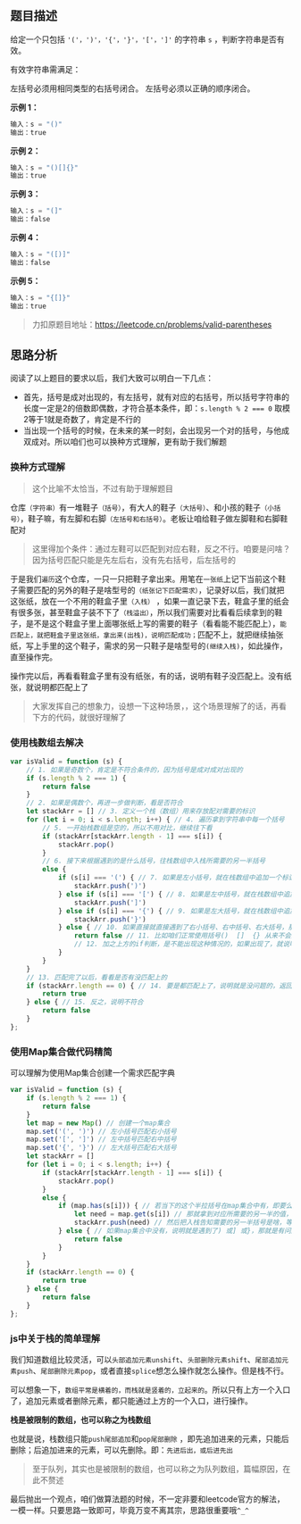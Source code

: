 ## 题目描述
给定一个只包括 `'('，')'，'{'，'}'，'['，']'` 的字符串 `s` ，判断字符串是否有效。

有效字符串需满足：

左括号必须用相同类型的右括号闭合。
左括号必须以正确的顺序闭合。


**示例 1：**

```js
输入：s = "()"
输出：true
```


**示例 2：**

```js
输入：s = "()[]{}"
输出：true
```

**示例 3：**

```js
输入：s = "(]"
输出：false
```

**示例 4：**

```js
输入：s = "([)]"
输出：false
```

**示例 5：**

```js
输入：s = "{[]}"
输出：true
```
> 力扣原题目地址：https://leetcode.cn/problems/valid-parentheses

## 思路分析
阅读了以上题目的要求以后，我们大致可以明白一下几点：

- 首先，括号是成对出现的，有左括号，就有对应的右括号，所以括号字符串的长度一定是2的倍数即偶数，才符合基本条件，即：`s.length % 2 === 0` 取模2等于1就是奇数了，肯定是不行的
- 当出现一个括号的时候，在未来的某一时刻，会出现另一个对的括号，与他成双成对。所以咱们也可以换种方式理解，更有助于我们解题
### 换种方式理解
> 这个比喻不太恰当，不过有助于理解题目

仓库`（字符串）`有一堆鞋子`（括号）`，有大人的鞋子`（大括号）`、和小孩的鞋子`（小括号）`，鞋子嘛，有左脚和右脚`（左括号和右括号）`。老板让咱给鞋子做左脚鞋和右脚鞋配对
> 这里得加个条件：通过左鞋可以匹配到对应右鞋，反之不行。咱要是问啥？因为括号匹配只能是先左后右，没有先右括号，后左括号的

于是我们`遍历`这个仓库，一只一只把鞋子拿出来。用笔在`一张纸`上记下当前这个鞋子需要匹配的另外的鞋子是啥型号的`（纸张记下匹配需求）`，记录好以后，我们就把这张纸，放在一个不用的鞋盒子里`（入栈）` ，如果一直记录下去，鞋盒子里的纸会有很多张，甚至鞋盒子装不下了`（栈溢出）`，所以我们需要对比看看后续拿到的鞋子，是不是这个鞋盒子里上面哪张纸上写的需要的鞋子（看看能不能匹配上），`能匹配上，就把鞋盒子里这张纸，拿出来(出栈)，说明匹配成功；`匹配不上，就把继续抽张纸，写上手里的这个鞋子，需求的另一只鞋子是啥型号的`(继续入栈)`，如此操作，直至操作完。

操作完以后，再看看鞋盒子里有没有纸张，有的话，说明有鞋子没匹配上。没有纸张，就说明都匹配上了

> 大家发挥自己的想象力，设想一下这种场景，，这个场景理解了的话，再看下方的代码，就很好理解了

### 使用栈数组去解决

```js
var isValid = function (s) {
    // 1. 如果是奇数个，肯定是不符合条件的，因为括号是成对成对出现的
    if (s.length % 2 === 1) {
        return false
    }
    // 2. 如果是偶数个，再进一步做判断，看是否符合
    let stackArr = [] // 3. 定义一个栈（数组）用来存放配对需要的标识
    for (let i = 0; i < s.length; i++) { // 4. 遍历拿到字符串中每一个括号
        // 5. 一开始栈数组是空的，所以不用对比，继续往下看
        if (stackArr[stackArr.length - 1] === s[i]) {
            stackArr.pop()
        } 
        // 6. 接下来根据遇到的是什么括号，往栈数组中入栈所需要的另一半括号
        else {
            if (s[i] === '(') { // 7. 如果是左小括号，就在栈数组中追加一个标记，需要右小括号，进行搭配
                stackArr.push(')')
            } else if (s[i] === '[') { // 8. 如果是左中括号，就在栈数组中追加一个标记，需要右中括号，进行搭配
                stackArr.push(']')
            } else if (s[i] === '{') { // 9. 如果是左大括号，就在栈数组中追加一个标记，需要右大括号，进行搭配
                stackArr.push('}')
            } else { // 10. 如果直接就直接遇到了右小括号、右中括号、右大括号，那就说明是有问题的，因为只能是左匹配右，不能右匹配左
                return false // 11. 比如咱们正常使用括号()  []  {} 从来不会这样用 )(   ][   }{
                // 12. 加之上方的if判断，是不能出现这种情况的，如果出现了，就说明括号字符串是有问题的，直接false即可
            }
        }
    }
    // 13. 匹配完了以后，看看是否有没匹配上的
    if (stackArr.length == 0) { // 14. 要是都匹配上了，说明就是没问题的，返回true
        return true
    } else { // 15. 反之，说明不符合
        return false
    }
};
```
### 使用Map集合做代码精简
可以理解为使用Map集合创建一个需求匹配字典

```js
var isValid = function (s) {
    if (s.length % 2 === 1) {
        return false
    }
    let map = new Map() // 创建一个map集合
    map.set('(', ')') // 左小括号匹配右小括号
    map.set('[', ']') // 左中括号匹配右中括号
    map.set('{', '}') // 左大括号匹配右大括号
    let stackArr = []
    for (let i = 0; i < s.length; i++) {
        if (stackArr[stackArr.length - 1] === s[i]) {
            stackArr.pop()
        }
        else {
            if (map.has(s[i])) { // 若当下的这个半拉括号在map集合中有，即要么( 要么[ 要么{
                let need = map.get(s[i]) // 那就拿到对应所需要的另一半的值，要么) 要么] 要么}
                stackArr.push(need) // 然后把入栈告知需要的另一半括号是啥，等待匹配之
            } else { // 如果map集合中没有，说明就是遇到了) 或] 或}，那就是有问题的，所以直接返回false
                return false
            }
        }
    }
    if (stackArr.length == 0) {
        return true
    } else {
        return false
    }
};
```
### js中关于栈的简单理解
我们知道数组比较灵活，可以`头部追加元素unshift`、`头部删除元素shift`、`尾部追加元素push`、`尾部删除元素pop`，或者直接`splice`想怎么操作就怎么操作。但是栈不行。

可以想象一下，`数组平常是横着的，而栈就是竖着的，立起来的`。所以只有上方一个入口了，追加元素或者删除元素，都只能通过上方的一个入口，进行操作。

**栈是被限制的数组，也可以称之为栈数组**

也就是说，栈数组只能`push尾部追加`和`pop尾部删除` ，即先追加进来的元素，只能后删除；后追加进来的元素，可以先删除。即：`先进后出，或后进先出`

> 至于队列，其实也是被限制的数组，也可以称之为队列数组，篇幅原因，在此不赘述

最后抛出一个观点，咱们做算法题的时候，不一定非要和leetcode官方的解法，一模一样。只要思路一致即可，毕竟万变不离其宗，思路很重要哦`^_^`